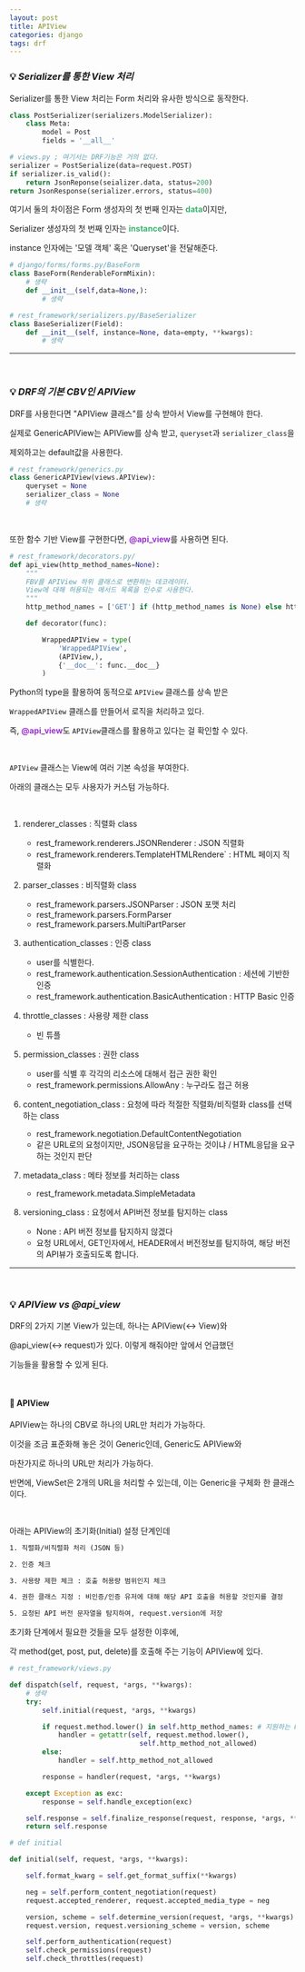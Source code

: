 ```yaml
---
layout: post
title: APIView
categories: django
tags: drf
---
```


### 💡 ***Serializer를 통한 View 처리***

Serializer를 통한 View 처리는 Form 처리와 유사한 방식으로 동작한다. 

```python
class PostSerializer(serializers.ModelSerializer):
    class Meta:
        model = Post
        fields = '__all__'

# views.py ; 여기서는 DRF기능은 거의 없다.
serializer = PostSerialize(data=request.POST)
if serializer.is_valid():
    return JsonReponse(seializer.data, status=200)
return JsonResponse(serializer.errors, status=400)
```

여기서 둘의 차이점은 Form 생성자의 첫 번째 인자는 <span style="color:#3CB371">**data**</span>이지만,

Serializer 생성자의 첫 번째 인자는 <span style="color:#3CB371">**instance**</span>이다.

instance 인자에는 '모델 객체' 혹은 'Queryset'을 전달해준다.

```python
# django/forms/forms.py/BaseForm
class BaseForm(RenderableFormMixin):
    # 생략
    def __init__(self,data=None,):
        # 생략

# rest_framework/serializers.py/BaseSerializer
class BaseSerializer(Field):
    def __init__(self, instance=None, data=empty, **kwargs):
        # 생략
```
---

<br>

### 💡 ***DRF의 기본 CBV인 APIView***

DRF를 사용한다면 "APIView 클래스"를 상속 받아서 View를 구현해야 한다.

실제로 GenericAPIView는 APIView를 상속 받고, `queryset`과 `serializer_class`을

제외하고는 default값을 사용한다.

```python
# rest_framework/generics.py
class GenericAPIView(views.APIView):
    queryset = None
    serializer_class = None
    # 생략
```
<br>

또한 함수 기반 View를 구현한다면, <span style="color:#9932CC">**@api_view**</span>를 사용하면 된다.

```python
# rest_framework/decorators.py/
def api_view(http_method_names=None):
    """
    FBV를 APIView 하위 클래스로 변환하는 데코레이터.
    View에 대해 허용되는 메서드 목록을 인수로 사용한다.
    """
    http_method_names = ['GET'] if (http_method_names is None) else http_method_names

    def decorator(func):

        WrappedAPIView = type(
            'WrappedAPIView',
            (APIView,),
            {'__doc__': func.__doc__}
        )
```

Python의 type을 활용하여 동적으로 `APIView` 클래스를 상속 받은 

`WrappedAPIView` 클래스를 만들어서 로직을 처리하고 있다.

즉, <span style="color:#9932CC">**@api_view**</span>도 `APIView`클래스를 활용하고 있다는 걸 확인할 수 있다.

<br>

`APIView` 클래스는 View에 여러 기본 속성을 부여한다.

아래의 클래스는 모두 사용자가 커스텀 가능하다.

<br>

1. renderer_classes : 직렬화 class 
    - rest_framework.renderers.JSONRenderer : JSON 직렬화
    - rest_framework.renderers.TemplateHTMLRendere` : HTML 페이지 직렬화

2. parser_classes : 비직렬화 class
    - rest_framework.parsers.JSONParser : JSON 포맷 처리
    - rest_framework.parsers.FormParser
    - rest_framework.parsers.MultiPartParser

3. authentication_classes : 인증 class 
    - user를 식별한다.
    - rest_framework.authentication.SessionAuthentication : 세션에 기반한 인증
    - rest_framework.authentication.BasicAuthentication : HTTP Basic 인증

4. throttle_classes  : 사용량 제한 class 
    - 빈 튜플

5. permission_classes  : 권한 class 
    - user를 식별 후 각각의 리소스에 대해서 접근 권한 확인
    - rest_framework.permissions.AllowAny : 누구라도 접근 허용

6. content_negotiation_class  : 요청에 따라 적절한 직렬화/비직렬화 class를 선택하는 class
    - rest_framework.negotiation.DefaultContentNegotiation
    - 같은 URL로의 요청이지만, JSON응답을 요구하는 것이냐 / HTML응답을 요구하는 것인지 판단

7. metadata_class  : 메타 정보를 처리하는 class
    - rest_framework.metadata.SimpleMetadata

8. versioning_class  : 요청에서 API버전 정보를 탐지하는 class
    - None : API 버전 정보를 탐지하지 않겠다
    - 요청 URL에서, GET인자에서, HEADER에서 버전정보를 탐지하여, 해당 버전의 API뷰가 호출되도록 합니다.

---

<br>

### 💡 ***APIView vs @api_view***

DRF의 2가지 기본 View가 있는데, 하나는 APIView(↔ View)와

@api_view(↔ request)가 있다. 이렇게 해줘야만 앞에서 언급했던

기능들을 활용할 수 있게 된다.

<br>

#### 🔎 APIView

APIView는 하나의 CBV로 하나의 URL만 처리가 가능하다. 

이것을 조금 표준화해 놓은 것이 Generic인데, Generic도 APIView와 

마찬가지로 하나의 URL만 처리가 가능하다. 

반면에, ViewSet은 2개의 URL을 처리할 수 있는데, 이는 Generic을 구체화 한 클래스이다.

<br>

아래는 APIView의 초기화(Initial) 설정 단계인데

```txt
1. 직렬화/비직렬화 처리 (JSON 등)

2. 인증 체크

3. 사용량 제한 체크 : 호출 허용량 범위인지 체크

4. 권한 클래스 지정 : 비인증/인증 유저에 대해 해당 API 호출을 허용할 것인지를 결정

5. 요청된 API 버전 문자열을 탐지하여, request.version에 저장
```

초기화 단계에서 필요한 것들을 모두 설정한 이후에,

각 method(get, post, put, delete)를 호출해 주는 기능이 APIView에 있다.

```python
# rest_framework/views.py

def dispatch(self, request, *args, **kwargs):
    # 생략
    try:
        self.initial(request, *args, **kwargs)

        if request.method.lower() in self.http_method_names: # 지원하는 Http 메소드
            handler = getattr(self, request.method.lower(),
                                self.http_method_not_allowed)
        else:
            handler = self.http_method_not_allowed

        response = handler(request, *args, **kwargs)

    except Exception as exc:
        response = self.handle_exception(exc)

    self.response = self.finalize_response(request, response, *args, **kwargs)
    return self.response

# def initial

def initial(self, request, *args, **kwargs):

    self.format_kwarg = self.get_format_suffix(**kwargs)

    neg = self.perform_content_negotiation(request)
    request.accepted_renderer, request.accepted_media_type = neg

    version, scheme = self.determine_version(request, *args, **kwargs)
    request.version, request.versioning_scheme = version, scheme

    self.perform_authentication(request)
    self.check_permissions(request)
    self.check_throttles(request)
```